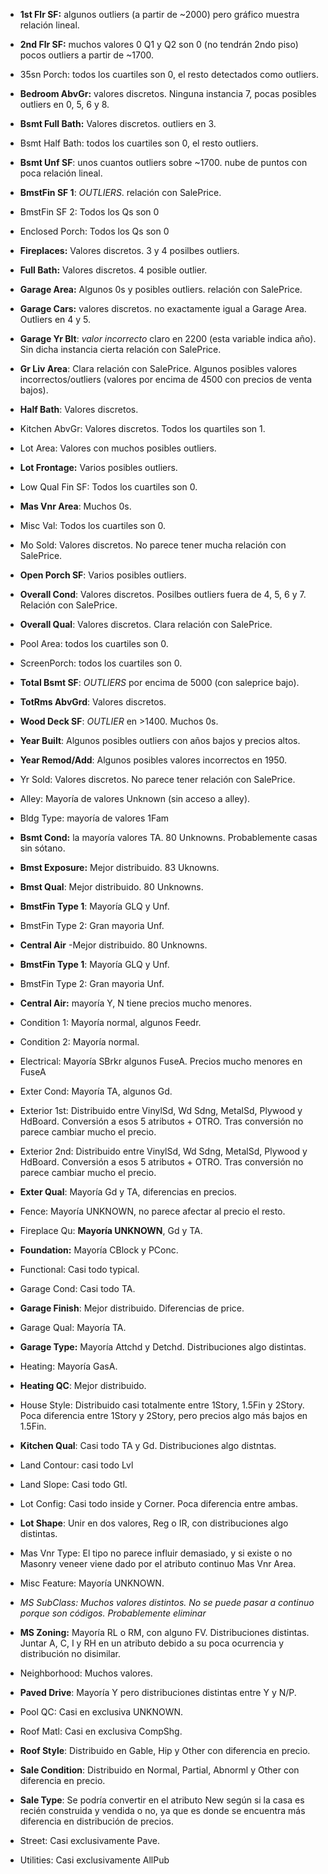 - **1st Flr SF:** algunos outliers (a partir de ~2000) pero gráfico muestra relación lineal.
- **2nd Flr SF:** muchos valores 0 Q1 y Q2 son 0 (no tendrán 2ndo piso) pocos outliers a partir de ~1700. 
- 35sn Porch: todos los cuartiles son 0, el resto detectados como outliers.
- **Bedroom AbvGr:** valores discretos. Ninguna instancia 7, pocas posibles outliers en 0, 5, 6 y 8.
- **Bsmt Full Bath:** Valores discretos. outliers en 3.
- Bsmt Half Bath: todos los cuartiles son 0, el resto outliers.
- **Bsmt Unf SF**: unos cuantos outliers sobre ~1700. nube de puntos con poca relación lineal.
- **BmstFin SF 1**: *OUTLIERS*. relación con SalePrice.
- BmstFin SF 2: Todos los Qs son 0
- Enclosed Porch: Todos los Qs son 0
- **Fireplaces:** Valores discretos. 3 y 4 posilbes outliers.
- **Full Bath:** Valores discretos. 4 posible outlier.
- **Garage Area:** Algunos 0s y posibles outliers. relación con SalePrice.
- **Garage Cars:** valores discretos. no exactamente igual a Garage Area. Outliers en 4 y 5.
- **Garage Yr Blt**: *valor incorrecto* claro en 2200 (esta variable indica año). Sin dicha instancia cierta relación con SalePrice.
- **Gr Liv Area**: Clara relación con SalePrice. Algunos posibles valores incorrectos/outliers (valores por encima de 4500 con precios de venta bajos).
- **Half Bath**: Valores discretos. 
- Kitchen AbvGr: Valores discretos. Todos los quartiles son 1.
- Lot Area: Valores con muchos posibles outliers.
- **Lot Frontage:** Varios posibles outliers.
- Low Qual Fin SF: Todos los cuartiles son 0.
- **Mas Vnr Area**: Muchos 0s.
- Misc Val: Todos los cuartiles son 0.
- Mo Sold: Valores discretos. No parece tener mucha relación con SalePrice.
- **Open Porch SF**: Varios posibles outliers. 
- **Overall Cond**: Valores discretos. Posilbes outliers fuera de 4, 5, 6 y 7. Relación con SalePrice.
- **Overall Qual**: Valores discretos. Clara relación con SalePrice.
- Pool Area: todos los cuartiles son 0.
- ScreenPorch: todos los cuartiles son 0.
- **Total Bsmt SF**: *OUTLIERS* por encima de 5000 (con saleprice bajo).
- **TotRms AbvGrd**: Valores discretos.
- **Wood Deck SF**: *OUTLIER* en >1400. Muchos 0s.
- **Year Built**: Algunos posibles outliers con años bajos y precios altos.
- **Year Remod/Add**: Algunos posibles valores incorrectos en 1950.
- Yr Sold: Valores discretos. No parece tener relación con SalePrice.

- Alley: Mayoría de valores Unknown (sin acceso a alley).
- Bldg Type: mayoría de valores 1Fam
- **Bsmt Cond:** la mayoría valores TA. 80 Unknowns. Probablemente casas sin sótano.
- **Bmst Exposure:** Mejor distribuido. 83 Uknowns.
- **Bmst Qual**: Mejor distribuido. 80 Unknowns.
- **BmstFin Type 1**: Mayoría GLQ y Unf. 
- BmstFin Type 2: Gran mayoria Unf.
- **Central Air**
-Mejor distribuido. 80 Unknowns.
- **BmstFin Type 1**: Mayoría GLQ y Unf. 
- BmstFin Type 2: Gran mayoria Unf.
- **Central Air:** mayoría Y, N tiene precios mucho menores.
- Condition 1: Mayoría normal, algunos Feedr.
- Condition 2: Mayoría normal.
- Electrical: Mayoría SBrkr algunos FuseA. Precios mucho menores en FuseA
- Exter Cond: Mayoría TA, algunos Gd.
- Exterior 1st: Distribuido entre VinylSd, Wd Sdng, MetalSd, Plywood y HdBoard. Conversión a esos 5 atributos + OTRO. Tras conversión no parece cambiar mucho el precio.
- Exterior 2nd: Distribuido entre VinylSd, Wd Sdng, MetalSd, Plywood y HdBoard. Conversión a esos 5 atributos + OTRO. Tras conversión no parece cambiar mucho el precio.
- **Exter Qual**: Mayoría Gd y TA, diferencias en precios.
- Fence: Mayoría UNKNOWN, no parece afectar al precio el resto.
- Fireplace Qu: **Mayoría UNKNOWN**, Gd y TA.
- **Foundation:** Mayoría CBlock y PConc.
- Functional: Casi todo typical.
- Garage Cond: Casi todo TA.
- **Garage Finish**: Mejor distribuido. Diferencias de price.
- Garage Qual: Mayoría TA.
- **Garage Type:** Mayoría Attchd y Detchd. Distribuciones algo distintas.
- Heating: Mayoría GasA.
- **Heating QC**: Mejor distribuido.
- House Style: Distribuido casi totalmente entre 1Story, 1.5Fin y 2Story. Poca diferencia entre 1Story y 2Story, pero precios algo más bajos en 1.5Fin.
- **Kitchen Qual**: Casi todo TA y Gd. Distribuciones algo distntas.
- Land Contour: casi todo Lvl
- Land Slope: Casi todo Gtl.
- Lot Config: Casi todo inside y Corner. Poca diferencia entre ambas.
- **Lot Shape**: Unir en dos valores, Reg o IR, con distribuciones algo distintas.
- Mas Vnr Type: El tipo no parece influir demasiado, y si existe o no Masonry veneer viene dado por el atributo continuo Mas Vnr Area.
- Misc Feature: Mayoría UNKNOWN.
- *MS SubClass: Muchos valores distintos. No se puede pasar a continuo porque son códigos. Probablemente eliminar*
- **MS Zoning:** Mayoría RL o RM, con alguno FV. Distribuciones distintas. Juntar A, C, I y RH en un atributo debido a su poca ocurrencia y distribución no disimilar.
- Neighborhood: Muchos valores. 
- **Paved Drive**: Mayoría Y pero distribuciones distintas entre Y y N/P.
- Pool QC: Casi en exclusiva UNKNOWN.
- Roof Matl: Casi en exclusiva CompShg.
- **Roof Style**: Distribuido en Gable, Hip y Other con diferencia en precio.
- **Sale Condition**: Distribuido en Normal, Partial, Abnorml y Other con diferencia en precio.
- **Sale Type**: Se podría convertir en el atributo New según si la casa es recién construida y vendida o no, ya que es donde se encuentra más diferencia en distribución de precios.
- Street: Casi exclusivamente Pave.
- Utilities: Casi exclusivamente AllPub
